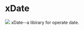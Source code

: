 # xDate
![](https://travis-ci.org/ystarlongzi/xDate.svg?branch=master)
xDate--a libirary for operate date.

